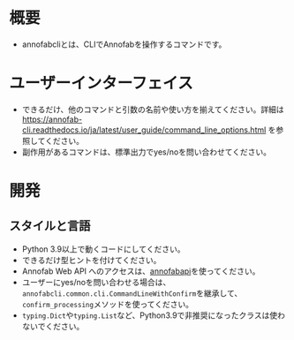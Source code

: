 # 概要
* annofabcliとは、CLIでAnnofabを操作するコマンドです。


# ユーザーインターフェイス
* できるだけ、他のコマンドと引数の名前や使い方を揃えてください。詳細は https://annofab-cli.readthedocs.io/ja/latest/user_guide/command_line_options.html を参照してください。
* 副作用があるコマンドは、標準出力でyes/noを問い合わせてください。

# 開発

## スタイルと言語
* Python 3.9以上で動くコードにしてください。
* できるだけ型ヒントを付けてください。
* Annofab Web API へのアクセスは、[annofabapi](https://github.com/kurusugawa-computer/annofab-api-python-client)を使ってください。
* ユーザーにyes/noを問い合わせる場合は、`annofabcli.common.cli.CommandLineWithConfirm`を継承して、`confirm_processing`メソッドを使ってください。
* `typing.Dict`や`typing.List`など、Python3.9で非推奨になったクラスは使わないでください。

